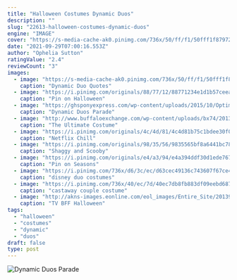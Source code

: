 ```yaml
---
title: "Halloween Costumes Dynamic Duos"
description: ""
slug: "22613-halloween-costumes-dynamic-duos"
engine: "IMAGE"
cover: "https://s-media-cache-ak0.pinimg.com/736x/50/ff/f1/50fff1f879720cd27b5e7fe5803b1f78.jpg"
date: "2021-09-29T07:00:16.553Z"
author: "Ophelia Sutton"
ratingValue: "2.4"
reviewCount: "3"
images:
  - image: "https://s-media-cache-ak0.pinimg.com/736x/50/ff/f1/50fff1f879720cd27b5e7fe5803b1f78.jpg"
    caption: "Dynamic Duo Quotes"
  - image: "https://i.pinimg.com/originals/88/77/12/88771234e1d1b57ceea32b34b89bdfc6.jpg"
    caption: "Pin on Halloween"
  - image: "https://ghsponyexpress.com/wp-content/uploads/2015/10/Optimized-IMG_1132-600x900.jpg"
    caption: "Dynamic Duos Parade"
  - image: "http://www.buffaloexchange.com/wp-content/uploads/bx74/2013/10/marl3.jpg"
    caption: "The Ultimate Costume"
  - image: "https://i.pinimg.com/originals/4c/4d/81/4c4d81b75c1bdee30f0d9387b1187962.jpg"
    caption: "Netflix Chill"
  - image: "https://i.pinimg.com/originals/98/35/56/9835565bf8a6441bc787b4a65fe65446.jpg"
    caption: "Shaggy and Scooby"
  - image: "https://i.pinimg.com/originals/e4/a3/94/e4a394ddf30d1ede767878d2a55eaa97.jpg"
    caption: "Pin on Seasons"
  - image: "https://i.pinimg.com/736x/d6/3c/ec/d63cec49136c743607f67ce447a66909--duo-halloween-costumes-duo-costumes.jpg"
    caption: "disney duo costumes"
  - image: "https://i.pinimg.com/736x/40/ec/7d/40ec7db8fb883df09eebd68701540d1d--couple-costume-dynamic-duos.jpg"
    caption: "castaway couple costume"
  - image: "http://akns-images.eonline.com/eol_images/Entire_Site/2013923/rs_560x415-131023111501-1024-bff-halloween.ls.102313.jpg?fit=inside|900:auto"
    caption: "TV BFF Halloween"
tags:
  - "halloween"
  - "costumes"
  - "dynamic"
  - "duos"
draft: false
type: post
---
```



![Dynamic Duos Parade](https://ghsponyexpress.com/wp-content/uploads/2015/10/Optimized-IMG_1132-600x900.jpg "Dynamic Duos Parade")


<!--inArticleAds-->

<!--galleryOne-->


<!--inArticleAds-->

<!--galleryTwo-->


<!--galleryThree-->

